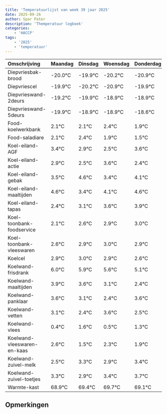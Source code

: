 ```yaml
---
title: 'Temperatuurlijst van week 39 jaar 2025'
date: 2025-09-26
author: Spar Pater
description: 'Themperatuur logboek'
categories:
    - 'HACCP'
tags:
    - '2025'
    - 'temperatuur'
---
```

|Omschrijving|Maandag|Dinsdag|Woensdag|Donderdag|Vrijdag|Zaterdag|Zondag|
|:---|:---|:---|:---|:---|:---|:---|:---|
|Diepvriesbak-brood|-20.0°C|-19.9°C|-20.2°C|-20.9°C|-19.9°C| | |
|Diepvriescel|-19.9°C|-20.2°C|-20.9°C|-19.9°C|-19.9°C| | |
|Diepvrieswand-2deurs|-19.2°C|-19.9°C|-18.9°C|-18.9°C|-18.6°C| | |
|Diepvrieswand-5deurs|-19.9°C|-18.9°C|-18.9°C|-18.6°C|-19.1°C| | |
|Food-koelwerkbank|2.1°C|2.1°C|2.4°C|1.9°C|1.5°C| | |
|Food-saladiare|2.1°C|2.4°C|1.9°C|1.5°C|2.6°C| | |
|Koel-eiland-AGF|3.4°C|2.9°C|2.5°C|3.6°C|2.4°C| | |
|Koel-eiland-actie|2.9°C|2.5°C|3.6°C|2.4°C|3.1°C| | |
|Koel-eiland-gebak|3.5°C|4.6°C|3.4°C|4.1°C|4.6°C| | |
|Koel-eiland-maaltijden|4.6°C|3.4°C|4.1°C|4.6°C|4.9°C| | |
|Koel-eiland-tapas|2.4°C|3.1°C|3.6°C|3.9°C|4.0°C| | |
|Koel-toonbank-foodservice|2.1°C|2.6°C|2.9°C|3.0°C|2.9°C| | |
|Koel-toonbank-vleeswaren|2.6°C|2.9°C|3.0°C|2.9°C|2.6°C| | |
|Koelcel|2.9°C|3.0°C|2.9°C|2.6°C|2.1°C| | |
|Koelwand-frisdrank|6.0°C|5.9°C|5.6°C|5.1°C|4.4°C| | |
|Koelwand-maaltijden|3.9°C|3.6°C|3.1°C|2.4°C|3.6°C| | |
|Koelwand-panklaar|3.6°C|3.1°C|2.4°C|3.6°C|2.5°C| | |
|Koelwand-vetten|3.1°C|2.4°C|3.6°C|2.5°C|3.3°C| | |
|Koelwand-vlees|0.4°C|1.6°C|0.5°C|1.3°C|0.9°C| | |
|Koelwand-vleeswaren-en-kaas|2.6°C|1.5°C|2.3°C|1.9°C|2.4°C| | |
|Koelwand-zuivel-melk|2.5°C|3.3°C|2.9°C|3.4°C|3.7°C| | |
|Koelwand-zuivel-toetjes|3.3°C|2.9°C|3.4°C|3.7°C|3.1°C| | |
|Warmte-kast|68.9°C|69.4°C|69.7°C|69.1°C|69.1°C| | |

## Opmerkingen


